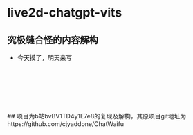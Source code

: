 # live2d-chatgpt-vits
## 究极缝合怪的内容解构
* 今天摸了，明天来写
<br>
<br>
<br>
<br>
<br>
<br>
## 项目为b站bvBV1TD4y1E7e8的复现及解构，其原项目git地址为https://github.com/cjyaddone/ChatWaifu
